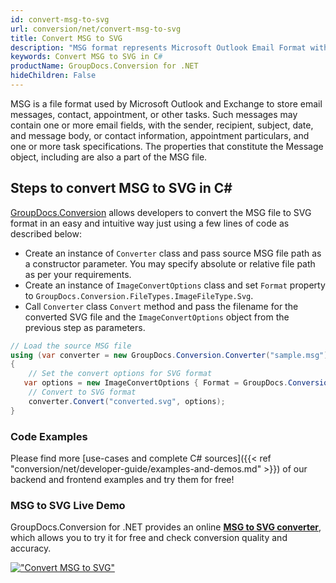 ```yaml
---
id: convert-msg-to-svg
url: conversion/net/convert-msg-to-svg
title: Convert MSG to SVG
description: "MSG format represents Microsoft Outlook Email Format with .msg extension. Learn how to convert MSG to SVG file programmatically in C# language using GroupDocs.Conversion for .NET library."
keywords: Convert MSG to SVG in C#
productName: GroupDocs.Conversion for .NET
hideChildren: False
---
```


MSG is a file format used by Microsoft Outlook and Exchange to store email messages, contact, appointment, or other tasks. Such messages may contain one or more email fields, with the sender, recipient, subject, date, and message body, or contact information, appointment particulars, and one or more task specifications. The properties that constitute the Message object, including are also a part of the MSG file.

## Steps to convert MSG to SVG in C#

[GroupDocs.Conversion](https://products.groupdocs.com/conversion/net) allows developers to convert the MSG file to SVG format in an easy and intuitive way just using a few lines of code as described below:

* Create an instance of `Converter` class and pass source MSG file path as a constructor parameter. You may specify absolute or relative file path as per your requirements. 
* Create an instance of `ImageConvertOptions` class and set `Format` property to `GroupDocs.Conversion.FileTypes.ImageFileType.Svg`.
* Call `Converter` class `Convert` method and pass the filename for the converted SVG file and the `ImageConvertOptions` object from the previous step as parameters.

```csharp
// Load the source MSG file
using (var converter = new GroupDocs.Conversion.Converter("sample.msg"))
{
    // Set the convert options for SVG format
   var options = new ImageConvertOptions { Format = GroupDocs.Conversion.FileTypes.ImageFileType.Svg };
    // Convert to SVG format
    converter.Convert("converted.svg", options);
}
```

### Code Examples

Please find more [use-cases and complete C# sources]({{< ref "conversion/net/developer-guide/examples-and-demos.md" >}}) of our backend and frontend examples and try them for free!

### MSG to SVG Live Demo

GroupDocs.Conversion for .NET provides an online [**MSG to SVG converter**](https://products.groupdocs.app/conversion/msg-to-svg), which allows you to try it for free and check conversion quality and accuracy.

[!["Convert MSG to SVG"](conversion/net/images/convert-to-svg/convert-msg-to-svg.png)](https://products.groupdocs.app/conversion/msg-to-svg)
